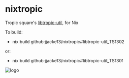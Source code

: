 # nixtropic
Tropic square's [libtropic-util](https://github.com/tropicsquare/libtropic-util), for Nix

To build:
  - nix build github:jjacke13/nixtropic#libtropic-util_TS1302
    
or:

  - nix build github:jjacke13/nixtropic#libtropic-util_TS1301

![logo](https://github.com/user-attachments/assets/21bc79c3-6b8a-4948-84d4-c0af34a3aae1)
